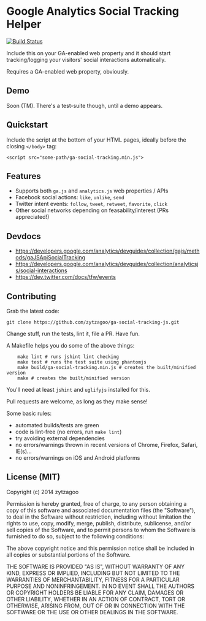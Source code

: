 # Google Analytics Social Tracking Helper

[![Build Status](https://travis-ci.org/zytzagoo/ga-social-tracking-js.svg?branch=master)](https://travis-ci.org/zytzagoo/ga-social-tracking-js)

Include this on your GA-enabled web property and it should start tracking/logging your visitors' social interactions automatically.

Requires a GA-enabled web property, obviously.

## Demo

Soon (TM). There's a test-suite though, until a demo appears.

## Quickstart

Include the script at the bottom of your HTML pages, ideally before the closing `</body>` tag:

    <script src="some-path/ga-social-tracking.min.js">

## Features

* Supports both `ga.js` and `analytics.js` web properties / APIs
* Facebook social actions: `like`, `unlike`, `send`
* Twitter intent events: `follow`, `tweet`, `retweet`, `favorite`, `click`
* Other social networks depending on feasability/interest (PRs appreciated!)

## Devdocs

* https://developers.google.com/analytics/devguides/collection/gajs/methods/gaJSApiSocialTracking
* https://developers.google.com/analytics/devguides/collection/analyticsjs/social-interactions
* https://dev.twitter.com/docs/tfw/events

## Contributing

Grab the latest code:

    git clone https://github.com/zytzagoo/ga-social-tracking-js.git

Change stuff, run the tests, lint it, file a PR. Have fun.

A Makefile helps you do some of the above things:

```make
    make lint # runs jshint lint checking
    make test # runs the test suite using phantomjs
    make build/ga-social-tracking.min.js # creates the built/minified version
    make # creates the built/minified version
```

You'll need at least `jshint` and `uglifyjs` installed for this.

Pull requests are welcome, as long as they make sense!

Some basic rules:

* automated builds/tests are green
* code is lint-free (no errors, run `make lint`)
* try avoiding external dependencies
* no errors/warnings thrown in recent versions of Chrome, Firefox, Safari, IE(s)...
* no errors/warnings on iOS and Android platforms

## License (MIT)

Copyright (c) 2014 zytzagoo

Permission is hereby granted, free of charge, to any person obtaining a copy
of this software and associated documentation files (the "Software"), to deal
in the Software without restriction, including without limitation the rights
to use, copy, modify, merge, publish, distribute, sublicense, and/or sell
copies of the Software, and to permit persons to whom the Software is
furnished to do so, subject to the following conditions:

The above copyright notice and this permission notice shall be included in
all copies or substantial portions of the Software.

THE SOFTWARE IS PROVIDED "AS IS", WITHOUT WARRANTY OF ANY KIND, EXPRESS OR
IMPLIED, INCLUDING BUT NOT LIMITED TO THE WARRANTIES OF MERCHANTABILITY,
FITNESS FOR A PARTICULAR PURPOSE AND NONINFRINGEMENT. IN NO EVENT SHALL THE
AUTHORS OR COPYRIGHT HOLDERS BE LIABLE FOR ANY CLAIM, DAMAGES OR OTHER
LIABILITY, WHETHER IN AN ACTION OF CONTRACT, TORT OR OTHERWISE, ARISING FROM,
OUT OF OR IN CONNECTION WITH THE SOFTWARE OR THE USE OR OTHER DEALINGS IN
THE SOFTWARE.
